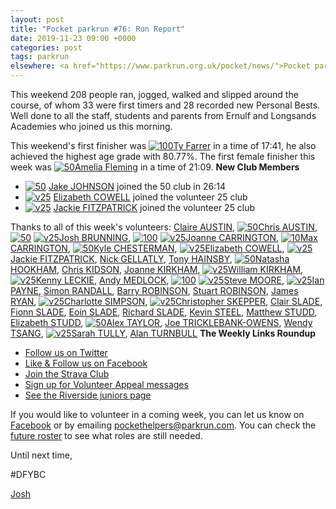```yaml
---
layout: post
title: "Pocket parkrun #76: Run Report"
date: 2019-11-23 09:00 +0000
categories: post
tags: parkrun
elsewhere: <a href="https://www.parkrun.org.uk/pocket/news/">Pocket parkrun</a>
---
```


This weekend 208 people ran, jogged, walked and slipped around the course, of whom 33 were first timers and 28 recorded new Personal Bests. Well done to all the staff, students and parents from Ernulf and Longsands Academies who joined us this morning.

This weekend's first finisher was [![100](https://images.parkrun.com/blogs.dir/1667/files/2019/11/100-e1572733713618.png)](https://images.parkrun.com/blogs.dir/1667/files/2019/11/100-e1572733713618.png)[Ty Farrer](https://www.parkrun.org.uk/pocket/results/latestresults/athletehistory?athleteNumber=780737) in a time of 17:41, he also achieved the highest age grade with 80.77%. The first female finisher this week was [![50](https://images.parkrun.com/blogs.dir/1667/files/2019/11/50-e1572733767840.png)](https://images.parkrun.com/blogs.dir/1667/files/2019/11/50-e1572733767840.png)[Amelia Fleming](https://www.parkrun.org.uk/pocket/results/latestresults/athletehistory?athleteNumber=3014582) in a time of 21:09. **New Club Members**

*   [![50](https://images.parkrun.com/blogs.dir/1667/files/2019/11/50-e1572733767840.png)](https://images.parkrun.com/blogs.dir/1667/files/2019/11/50-e1572733767840.png) [Jake JOHNSON](https://www.parkrun.org.uk/pocket/results/latestresults/athletehistory?athleteNumber=2858555) joined the 50 club in 26:14
*   [![v25](https://images.parkrun.com/blogs.dir/1667/files/2019/11/v25-e1572733776543.png)](https://images.parkrun.com/blogs.dir/1667/files/2019/11/v25-e1572733776543.png) [Elizabeth COWELL](https://www.parkrun.org.uk/pocket/results/latestresults/athletehistory/?athleteNumber=5095759) joined the volunteer 25 club
*   [![v25](https://images.parkrun.com/blogs.dir/1667/files/2019/11/v25-e1572733776543.png)](https://images.parkrun.com/blogs.dir/1667/files/2019/11/v25-e1572733776543.png) [Jackie FITZPATRICK](https://www.parkrun.org.uk/pocket/results/latestresults/athletehistory/?athleteNumber=4914271) joined the volunteer 25 club

Thanks to all of this week's volunteers: [Claire AUSTIN](https://www.parkrun.org.uk/pocket/results/latestresults/athletehistory/?athleteNumber=4953849), [![50](https://images.parkrun.com/blogs.dir/1667/files/2019/11/50-e1572733767840.png)](https://images.parkrun.com/blogs.dir/1667/files/2019/11/50-e1572733767840.png)[Chris AUSTIN](https://www.parkrun.org.uk/pocket/results/latestresults/athletehistory/?athleteNumber=4383145), [![50](https://images.parkrun.com/blogs.dir/1667/files/2019/11/50-e1572733767840.png)](https://images.parkrun.com/blogs.dir/1667/files/2019/11/50-e1572733767840.png) [![v25](https://images.parkrun.com/blogs.dir/1667/files/2019/11/v25-e1572733776543.png)](https://images.parkrun.com/blogs.dir/1667/files/2019/11/v25-e1572733776543.png)[Josh BRUNNING](https://www.parkrun.org.uk/pocket/results/latestresults/athletehistory/?athleteNumber=4196740), [![100](https://images.parkrun.com/blogs.dir/1667/files/2019/11/100-e1572733713618.png)](https://images.parkrun.com/blogs.dir/1667/files/2019/11/100-e1572733713618.png) [![v25](https://images.parkrun.com/blogs.dir/1667/files/2019/11/v25-e1572733776543.png)](https://images.parkrun.com/blogs.dir/1667/files/2019/11/v25-e1572733776543.png)[Joanne CARRINGTON](https://www.parkrun.org.uk/pocket/results/latestresults/athletehistory/?athleteNumber=181580), [![10](https://images.parkrun.com/blogs.dir/1667/files/2019/11/10-e1572733757194.png)](https://images.parkrun.com/blogs.dir/1667/files/2019/11/10-e1572733757194.png)[Max CARRINGTON](https://www.parkrun.org.uk/pocket/results/latestresults/athletehistory/?athleteNumber=512408), [![50](https://images.parkrun.com/blogs.dir/1667/files/2019/11/50-e1572733767840.png)](https://images.parkrun.com/blogs.dir/1667/files/2019/11/50-e1572733767840.png)[Kyle CHESTERMAN](https://www.parkrun.org.uk/pocket/results/latestresults/athletehistory/?athleteNumber=642456), [![v25](https://images.parkrun.com/blogs.dir/1667/files/2019/11/v25-e1572733776543.png)](https://images.parkrun.com/blogs.dir/1667/files/2019/11/v25-e1572733776543.png)[Elizabeth COWELL](https://www.parkrun.org.uk/pocket/results/latestresults/athletehistory/?athleteNumber=5095759), [![v25](https://images.parkrun.com/blogs.dir/1667/files/2019/11/v25-e1572733776543.png)](https://images.parkrun.com/blogs.dir/1667/files/2019/11/v25-e1572733776543.png)[Jackie FITZPATRICK](https://www.parkrun.org.uk/pocket/results/latestresults/athletehistory/?athleteNumber=4914271), [Nick GELLATLY](https://www.parkrun.org.uk/pocket/results/latestresults/athletehistory/?athleteNumber=519807), [Tony HAINSBY](https://www.parkrun.org.uk/pocket/results/latestresults/athletehistory/?athleteNumber=249147), [![50](https://images.parkrun.com/blogs.dir/1667/files/2019/11/50-e1572733767840.png)](https://images.parkrun.com/blogs.dir/1667/files/2019/11/50-e1572733767840.png)[Natasha HOOKHAM](https://www.parkrun.org.uk/pocket/results/latestresults/athletehistory/?athleteNumber=3562498), [Chris KIDSON](https://www.parkrun.org.uk/pocket/results/latestresults/athletehistory/?athleteNumber=4854427), [Joanne KIRKHAM](https://www.parkrun.org.uk/pocket/results/latestresults/athletehistory/?athleteNumber=4936439), [![v25](https://images.parkrun.com/blogs.dir/1667/files/2019/11/v25-e1572733776543.png)](https://images.parkrun.com/blogs.dir/1667/files/2019/11/v25-e1572733776543.png)[William KIRKHAM](https://www.parkrun.org.uk/pocket/results/latestresults/athletehistory/?athleteNumber=4936459), [![v25](https://images.parkrun.com/blogs.dir/1667/files/2019/11/v25-e1572733776543.png)](https://images.parkrun.com/blogs.dir/1667/files/2019/11/v25-e1572733776543.png)[Kenny LECKIE](https://www.parkrun.org.uk/pocket/results/latestresults/athletehistory/?athleteNumber=4073128), [Andy MEDLOCK](https://www.parkrun.org.uk/pocket/results/latestresults/athletehistory/?athleteNumber=6096248), [![100](https://images.parkrun.com/blogs.dir/1667/files/2019/11/100-e1572733713618.png)](https://images.parkrun.com/blogs.dir/1667/files/2019/11/100-e1572733713618.png) [![v25](https://images.parkrun.com/blogs.dir/1667/files/2019/11/v25-e1572733776543.png)](https://images.parkrun.com/blogs.dir/1667/files/2019/11/v25-e1572733776543.png)[Steve MOORE](https://www.parkrun.org.uk/pocket/results/latestresults/athletehistory/?athleteNumber=1771782), [![v25](https://images.parkrun.com/blogs.dir/1667/files/2019/11/v25-e1572733776543.png)](https://images.parkrun.com/blogs.dir/1667/files/2019/11/v25-e1572733776543.png)[Ian PAYNE](https://www.parkrun.org.uk/pocket/results/latestresults/athletehistory/?athleteNumber=4899316), [Simon RANDALL](https://www.parkrun.org.uk/pocket/results/latestresults/athletehistory/?athleteNumber=3595579), [Barry ROBINSON](https://www.parkrun.org.uk/pocket/results/latestresults/athletehistory/?athleteNumber=4728636), [Stuart ROBINSON](https://www.parkrun.org.uk/pocket/results/latestresults/athletehistory/?athleteNumber=4953845), [James RYAN](https://www.parkrun.org.uk/pocket/results/latestresults/athletehistory/?athleteNumber=5891531), [![v25](https://images.parkrun.com/blogs.dir/1667/files/2019/11/v25-e1572733776543.png)](https://images.parkrun.com/blogs.dir/1667/files/2019/11/v25-e1572733776543.png)[Charlotte SIMPSON](https://www.parkrun.org.uk/pocket/results/latestresults/athletehistory/?athleteNumber=2079756), [![v25](https://images.parkrun.com/blogs.dir/1667/files/2019/11/v25-e1572733776543.png)](https://images.parkrun.com/blogs.dir/1667/files/2019/11/v25-e1572733776543.png)[Christopher SKEPPER](https://www.parkrun.org.uk/pocket/results/latestresults/athletehistory/?athleteNumber=3655506), [Clair SLADE](https://www.parkrun.org.uk/pocket/results/latestresults/athletehistory/?athleteNumber=2328720), [Fionn SLADE](https://www.parkrun.org.uk/pocket/results/latestresults/athletehistory/?athleteNumber=6122273), [Eoin SLADE](https://www.parkrun.org.uk/pocket/results/latestresults/athletehistory/?athleteNumber=6122281), [Richard SLADE](https://www.parkrun.org.uk/pocket/results/latestresults/athletehistory/?athleteNumber=6244776), [Kevin STEEL](https://www.parkrun.org.uk/pocket/results/latestresults/athletehistory/?athleteNumber=620732), [Matthew STUDD](https://www.parkrun.org.uk/pocket/results/latestresults/athletehistory/?athleteNumber=4988613), [Elizabeth STUDD](https://www.parkrun.org.uk/pocket/results/latestresults/athletehistory/?athleteNumber=5216917), [![50](https://images.parkrun.com/blogs.dir/1667/files/2019/11/50-e1572733767840.png)](https://images.parkrun.com/blogs.dir/1667/files/2019/11/50-e1572733767840.png)[Alex TAYLOR](https://www.parkrun.org.uk/pocket/results/latestresults/athletehistory/?athleteNumber=2637457), [Joe TRICKLEBANK-OWENS](https://www.parkrun.org.uk/pocket/results/latestresults/athletehistory/?athleteNumber=6042788), [Wendy TSANG](https://www.parkrun.org.uk/pocket/results/latestresults/athletehistory/?athleteNumber=6070680), [![v25](https://images.parkrun.com/blogs.dir/1667/files/2019/11/v25-e1572733776543.png)](https://images.parkrun.com/blogs.dir/1667/files/2019/11/v25-e1572733776543.png)[Sarah TULLY](https://www.parkrun.org.uk/pocket/results/latestresults/athletehistory/?athleteNumber=4909207), [Alan TURNBULL](https://www.parkrun.org.uk/pocket/results/latestresults/athletehistory/?athleteNumber=74829) **The Weekly Links Roundup**

*   [Follow us on Twitter](https://twitter.com/pocketparkrun)
*   [Like & Follow us on Facebook](https://www.facebook.com/pocketparkrun/)
*   [Join the Strava Club](https://www.strava.com/clubs/pocketparkrun)
*   [Sign up for Volunteer Appeal messages](https://www.parkrun.com/runner/opt-ins/?Country=UK)
*   [See the Riverside juniors page](https://www.parkrun.org.uk/riversidestneots-juniors/)

If you would like to volunteer in a coming week, you can let us know on [Facebook](https://www.facebook.com/pocketparkrun/) or by emailing [pockethelpers@parkrun.com](mailto:pockethelpers@parkrun.com). You can check the [future roster](http://www.parkrun.org.uk/pocket/futureroster/ "future roster") to see what roles are still needed.

Until next time,

#DFYBC

[Josh](http://www.parkrun.org.uk/results/athleteresultshistory/?athleteNumber=4196740)